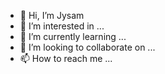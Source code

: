 - 👋 Hi, I’m Jysam
- 👀 I’m interested in ...
- 🌱 I’m currently learning ...
- 💞️ I’m looking to collaborate on ...
- 📫 How to reach me ...

<!---
LuizSamuel/LuizSamuel is a ✨ special ✨ repository because its `README.md` (this file) appears on your GitHub profile.
You can click the Preview link to take a look at your changes.
--->
